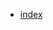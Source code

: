  - [index](https://ggosdinski.github.io/wdd130/practice/Curso_frontend_platzi/proyecto-compras/inicio.html)
